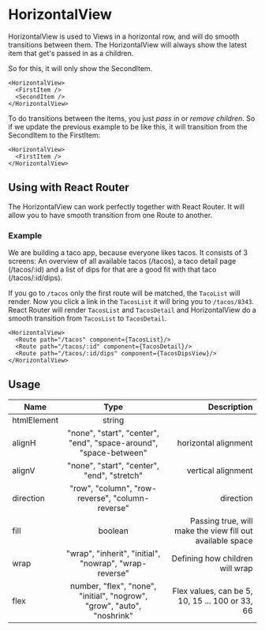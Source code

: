 <!--
This is an auto-generated markdown.
You can change it in "src/HorizontalView/HorizontalView.tsx" and run build:docs to update this file.
-->

# HorizontalView

HorizontalView is used to Views in a horizontal row, and will do smooth transitions between them.
The HorizontalView will always show the latest item that get's passed in as a children.

So for this, it will only show the SecondItem.

```
<HorizontalView>
  <FirstItem />
  <SecondItem />
</HorizontalView>
```

To do transitions between the items, you just _pass_ in or _remove children_. So if we update the previous example
to be like this, it will transition from the SecondItem to the FirstItem:

```
<HorizontalView>
  <FirstItem />
</HorizontalView>
```

## Using with React Router

The HorizontalView can work perfectly together with React Router. It will allow you
to have smooth transition from one Route to another.

### Example

We are building a taco app, because everyone likes tacos. It consists of 3 screens:
An overview of all available tacos (/tacos), a taco detail page (/tacos/:id) and a list of dips for that are
a good fit with that taco (/tacos/:id/dips).

If you go to `/tacos` only the first route will be matched, the `TacoList` will render.
Now you click a link in the `TacosList` it will bring you to `/tacos/8343`. React Router will
render `TacosList` and `TacosDetail` and HorizontalView do a smooth transition from `TacosList` to
`TacosDetail`.

```
<HorizontalView>
  <Route path="/tacos" component={TacosList}/>
  <Route path="/tacos/:id" component={TacosDetail}/>
  <Route path="/tacos/:id/dips" component={TacosDipsView}/>
</HorizontalView>
```

## Usage

| Name        |                                  Type                                   |                                               Description |
| ----------- | :---------------------------------------------------------------------: | --------------------------------------------------------: |
| htmlElement |                                 string                                  |
| alignH      |    "none", "start", "center", "end", "space-around", "space-between"    |                                      horizontal alignment |
| alignV      |               "none", "start", "center", "end", "stretch"               |                                        vertical alignment |
| direction   |            "row", "column", "row-reverse", "column-reverse"             |                                                 direction |
| fill        |                                 boolean                                 | Passing true, will make the view fill out available space |
| wrap        |         "wrap", "inherit", "initial", "nowrap", "wrap-reverse"          |                           Defining how children will wrap |
| flex        | number, "flex", "none", "initial", "nogrow", "grow", "auto", "noshrink" |           Flex values, can be 5, 10, 15 ... 100 or 33, 66 |

